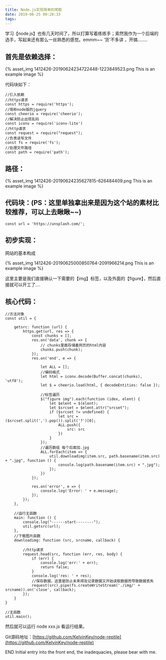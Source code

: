 ```yaml
---
title: Node.js实现简单的爬取
date: 2019-06-25 00:28:33
tags:
---
```


学习【node.js】也有几天时间了，所以打算写着练练手；索然我作为一个后端的选手，写起来还有那么一丝熟悉的感觉。emmm~~  ‘货’不多讲 ，开搞........

## 首先是依赖选择：
{% asset_img 1412426-20190624234722448-1223849523.png This is an example image %}

代码块如下：

```
//引入依赖
//https请求
const https = require('https');
//简称node版的jquery
const cheerio = require('cheerio');
//解决防止出现乱码
const iconv = require('iconv-lite')
//http请求
const request = require("request");
//负责读写文件
const fs = require('fs');
//处理文件路径
const path = require('path');
```
## 路径：
{% asset_img 1412426-20190624235627815-626484409.png This is an example image %}


## 代码块：(PS：这里单独拿出来是因为这个站的素材比较推荐，可以上去瞅瞅~~)
```
const url = 'https://unsplash.com/';
```
## 初步实现：

 网站的基本构成

 {% asset_img 1412426-20190625000850764-2091966214.png This is an example image %}


 这里主要是我们直接确认一下需要的【img】标签，以及外面的【figure】，然后直接就可以开工了....

## 核心代码：

```
//方法对象
const util = {
 
    getsrc: function (url) {
        https.get(url, res => {
            const chunks = [];
            res.on('data', chunk => {
                // chunks里面存储着网页的html内容
                chunks.push(chunk);
            });
            res.on('end', e => {
 
                let ALL = [];
                //编码格式
                let html = iconv.decode(Buffer.concat(chunks), 'utf8');
                let $ = cheerio.load(html, { decodeEntities: false });
 
                //标签遍历
                $("figure img").each(function (idex, elent) {
                    let $elent = $(elent);
                    let $srcset = $elent.attr("srcset");
                    if ($srcset != undefined) {
                        let src = ($srcset.split(',').pop()).split('?')[0];
                        ALL.push({
                            src: src
                        })
                    }
                });
                //遍历数组 每个后面加.jpg
                ALL.forEach(item => {
                    util.downloadimg(item.src, path.basename(item.src) + ".jpg", function () {
                        console.log(path.basename(item.src) + ".jpg");
                    });
                })
            });
 
            res.on('error', e => {
                console.log('Error: ' + e.message);
            });
        });
    },
 
    //运行主函数
    main: function () {
        console.log("------start--------");
        util.getsrc(url);
    },
    //下载图片函数
    downloadimg: function (src, srcname, callback) {
 
        //http请求
        request.head(src, function (err, res, body) {
            if (err) {
                console.log('err:' + err);
                return false;
            }
            console.log('res: ' + res);
            //保存数据，这里是防止未来得及记录数据又开始读取数据而导致数据丢失
            request(src).pipe(fs.createWriteStream('./img/' + srcname)).on('close', callback);
        });
    }
}
 
//主函数
util.main();
```
然后就可以运行 node xxx.js 看运行结果。

  Git源码地址：[https://github.com/KelvinKey/node-reptile](https://github.com/KelvinKey/node-reptile)

  END  Initial entry into the front end, the inadequacies, please bear with me.